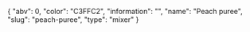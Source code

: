 {
    "abv": 0,
    "color": "C3FFC2",
    "information": "",
    "name": "Peach puree",
    "slug": "peach-puree",
    "type": "mixer"
}